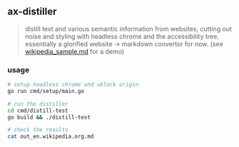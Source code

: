 ## ax-distiller

> distill text and various semantic information from websites, cutting out noise and styling with headless chrome and the accessibility tree.
> essentially a glorified website -> markdown convertor for now. (see [wikipedia_sample.md](./wikipedia_sample.md) for a demo)

### usage

```bash
# setup headless chrome and ublock origin
go run cmd/setup/main.go

# run the distiller
cd cmd/distill-test
go build && ./distill-test

# check the results
cat out_en.wikipedia.org.md
```

